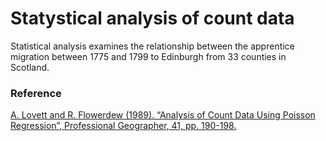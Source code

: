 # Statystical analysis of count data  
Statistical analysis examines the relationship between the apprentice migration between 1775 and 1799 to Edinburgh from 33 counties in Scotland.  

### Reference  
[A. Lovett and R. Flowerdew (1989). “Analysis of Count Data Using Poisson Regression”, Professional Geographer, 41, pp. 190-198.](https://www.academia.edu/38321615/Analysis_of_Count_Data_Using_Poisson_Regression_)